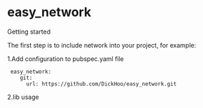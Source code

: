 # easy_network
Getting started

The first step is to include network into your project, for example:

1.Add configuration to pubspec.yaml file
~~~
 easy_network:
    git:
      url: https://github.com/DickHoo/easy_network.git
~~~

2.lib usage
~~~
  
~~~